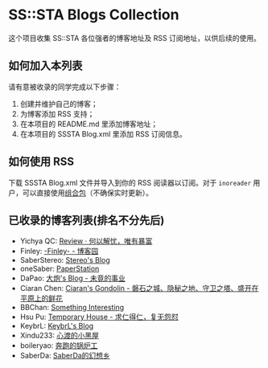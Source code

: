 # SS::STA Blogs Collection

这个项目收集 SS::STA 各位强者的博客地址及 RSS 订阅地址，以供后续的使用。

## 如何加入本列表

请有意被收录的同学完成以下步骤：

1. 创建并维护自己的博客；
2. 为博客添加 RSS 支持；
3. 在本项目的 README.md 里添加博客地址；
4. 在本项目的 SSSTA Blog.xml 里添加 RSS 订阅信息。

## 如何使用 RSS

下载 SSSTA Blog.xml 文件并导入到你的 RSS 阅读器以订阅。对于 `inoreader` 用户，可以直接使用[组合包](https://www.inoreader.com/bundle/0014cd63d611)（不确保实时更新）。

## 已收录的博客列表\(排名不分先后\)

- Yichya QC: [Review · 何以解忧，唯有暴富](https://www.yichya.review/)
- Finley: [-Finley- - 博客园](https://www.cnblogs.com/Finley)
- SaberStereo: [Stereo's Blog](https://saberstereo.github.io/)
- oneSaber: [PaperStation](https://onesaber.github.io/PaperStation/)
- DaPao: [大炮's Blog - 未竟的事业](https://blog.dapaostudio.com/)
- Ciaran Chen: [Ciaran's Gondolin - 磐石之城、隐秘之地、守卫之塔、盛开在平原上的鲜花](https://blog.ciaran.cn/)
- BBChan: [Something Interesting](http://www.bbbbchan.com/)
- Hsu Pu: [Temporary House - 求仁得仁，复无怨怼](https://blog.xupu.name/)
- KeybrL: [KeybrL's Blog](https://blog.keybrl.com/)
- Xindu233: [心渡的小黑屋](https://blog.xindu233.com/)
- boileryao: [奔跑的锅炉工](http://blog.boileryao.com/)
- SaberDa: [SaberDa的幻想乡](http://www.saberismywife.com/)
